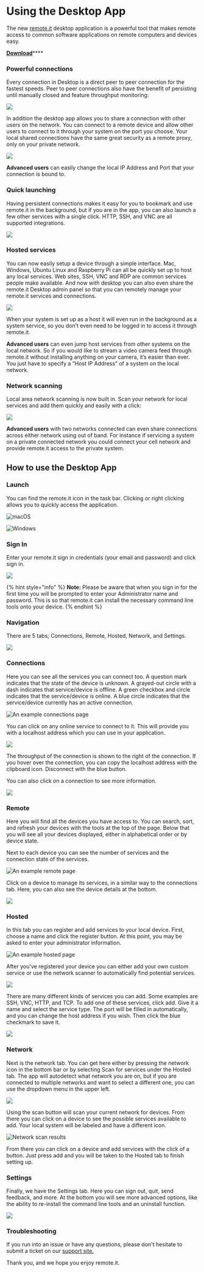 # Using the Desktop App

The new [remote.it](http://remote.it/) desktop application is a powerful tool that makes remote access to common software applications on remote computers and devices easy.

[**Download**](https://github.com/remoteit/desktop/releases/latest)\*\*\*\*

### Powerful connections

Every connection in Desktop is a direct peer to peer connection for the fastest speeds. Peer to peer connections also have the benefit of persisting until manually closed and feature throughput monitoring:

![](../.gitbook/assets/1.png)

In addition the desktop app allows you to share a connection with other users on the network. You can connect to a remote device and allow other users to connect to it through your system on the port you choose. Your local shared connections have the same great security as a remote proxy, only on your private network.

![](../.gitbook/assets/2%20%284%29.png)

**Advanced users** can easily change the local IP Address and Port that your connection is bound to.

### Quick launching

Having persistent connections makes it easy for you to bookmark and use remote.it in the background, but if you are in the app, you can also launch a few other services with a single click. HTTP, SSH, and VNC are all supported integrations.

![](../.gitbook/assets/3%20%283%29.png)

### Hosted services

You can now easily setup a device through a simple interface. Mac, Windows, Ubuntu Linux and Raspberry Pi can all be quickly set up to host any local services. Web sites, SSH, VNC and RDP are common services people make available. And now with desktop you can also even share the remote.it Desktop admin panel so that you can remotely manage your remote.it services and connections.

![](../.gitbook/assets/screen-shot-2020-02-19-at-4.15.43-pm.png)

When your system is set up as a host it will even run in the background as a system service, so you don’t even need to be logged in to access it through remote.it.

**Advanced users** can even jump host services from other systems on the local network. So if you would like to stream a video camera feed through remote.it without installing anything on your camera, it’s easier than ever. You just have to specify a “Host IP Address” of a system on the local network.

### Network scanning

Local area network scanning is now built in. Scan your network for local services and add them quickly and easily with a click:

![](../.gitbook/assets/5%20%283%29.png)

**Advanced users** with two networks connected can even share connections across either network using out of band. For instance if servicing a system on a private connected network you could connect your cell network and provide remote.it access to the private system.

## How to use the Desktop App

### Launch

You can find the remote.it icon in the task bar. Clicking or right clicking allows you to quickly access the application. 

![macOS](https://blobscdn.gitbook.com/v0/b/gitbook-28427.appspot.com/o/assets%2F-LUSyCxfB8Qr7Kz5eeQu%2F-Lmsw5ItBCSgAU0sF2Ju%2F-LmsxYXnJolMHphogh5h%2F%E3%82%B9%E3%82%AF%E3%83%AA%E3%83%BC%E3%83%B3%E3%82%B7%E3%83%A7%E3%83%83%E3%83%88%202019-08-22%2018.50.09.png?alt=media&token=e42dd439-2918-437f-9b63-af8a082a87eb)

![Windows](https://blobscdn.gitbook.com/v0/b/gitbook-28427.appspot.com/o/assets%2F-LUSyCxfB8Qr7Kz5eeQu%2F-Lmsw5ItBCSgAU0sF2Ju%2F-LmsxlRVkgri4Yxg-v7a%2F%E3%82%B9%E3%82%AF%E3%83%AA%E3%83%BC%E3%83%B3%E3%82%B7%E3%83%A7%E3%83%83%E3%83%88%202019-08-22%2018.54.43.png?alt=media&token=57537c7e-e0cf-42c4-b1e2-7f05ea4b4d2c)

### Sign In

Enter your remote.it sign in credentials \(your email and password\) and click sign in. 

![](../.gitbook/assets/8.png)

{% hint style="info" %}
**Note:** Please be aware that when you sign in for the first time you will be prompted to enter your Administrator name and password. This is so that remote.it can install the necessary command line tools onto your device. 
{% endhint %}

### Navigation

There are 5 tabs; Connections, Remote, Hosted, Network, and Settings.

![](../.gitbook/assets/9%20%283%29.png)

### Connections

Here you can see all the services you can connect too. A question mark indicates that the state of the device is unknown. A grayed-out circle with a dash indicates that service/device is offline. A green checkbox and circle indicates that the service/device is online. A blue circle indicates that the service/device currently has an active connection.

![An example connections page](../.gitbook/assets/10%20%281%29.png)

You can click on any online service to connect to it. This will provide you with a localhost address which you can use in your application.

![](../.gitbook/assets/11.png)

The throughput of the connection is shown to the right of the connection. If you hover over the connection, you can copy the localhost address with the clipboard icon. Disconnect with the blue button.

You can also click on a connection to see more information.

![](../.gitbook/assets/12.png)

### Remote

Here you will find all the devices you have access to. You can search, sort, and refresh your devices with the tools at the top of the page. Below that you will see all your devices displayed, either in alphabetical order or by device state. 

Next to each device you can see the number of services and the connection state of the services.

![An example remote page](../.gitbook/assets/13.png)

Click on a device to manage its services, in a similar way to the connections tab. Here, you can also see the device details at the bottom. 

![](../.gitbook/assets/14.png)

### Hosted

In this tab you can register and add services to your local device. First, choose a name and click the register button. At this point, you may be asked to enter your administrator information.

![An example hosted page](../.gitbook/assets/15.png)

After you've registered your device you can either add your own custom service or use the network scanner to automatically find potential services.

![](../.gitbook/assets/16.png)

There are many different kinds of services you can add. Some examples are SSH, VNC, HTTP, and TCP. To add one of these services, click add. Give it a name and select the service type. The port will be filled in automatically, and you can change the host address if you wish. Then click the blue checkmark to save it.

![](../.gitbook/assets/17.png)

### Network

Next is the network tab. You can get here either by pressing the network icon in the bottom bar or by selecting Scan for services under the Hosted tab. The app will autodetect what network you are on, but if you are connected to multiple networks and want to select a different one, you can use the dropdown menu in the upper left.

![](../.gitbook/assets/18.png)

Using the scan button will scan your current network for devices. From there you can click on a device to see the possible services available to add. Your local system will be labeled and have a different icon. 

![Network scan results](../.gitbook/assets/19.png)

From there you can click on a device and add services with the click of a button. Just press add and you will be taken to the Hosted tab to finish setting up.

### Settings

Finally, we have the Settings tab. Here you can sign out, quit, send feedback, and more. At the bottom you will see more advanced options, like the ability to re-install the command line tools and an uninstall function. 

![](../.gitbook/assets/20.png)

### Troubleshooting

If you run into an issue or have any questions, please don't hesitate to submit a ticket on our [support site.](https://remot3it.zendesk.com/hc/en-us)

Thank you, and we hope you enjoy remote.it.

